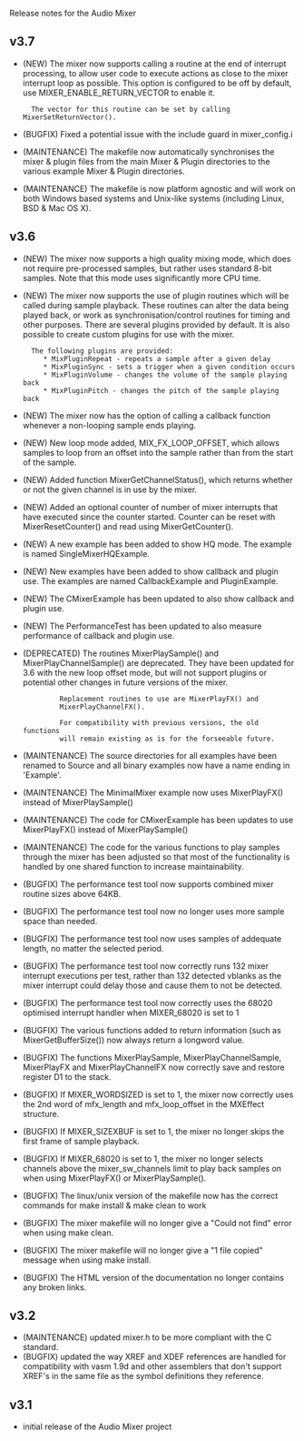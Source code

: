 Release notes for the Audio Mixer

v3.7
----
* (NEW) The mixer now supports calling a routine at the end of interrupt 
        processing, to allow user code to execute actions as close to the
        mixer interrupt loop as possible. This option is configured to be off
        by default, use MIXER_ENABLE_RETURN_VECTOR to enable it.
		
        The vector for this routine can be set by calling MixerSetReturnVector().
* (BUGFIX) Fixed a potential issue with the include guard in mixer_config.i
* (MAINTENANCE) The makefile now automatically synchronises the mixer & plugin
                files from the main Mixer & Plugin directories to the various
                example Mixer & Plugin directories.
* (MAINTENANCE) The makefile is now platform agnostic and will work on both
                Windows based systems and Unix-like systems (including Linux,
                BSD & Mac OS X).

v3.6
----
* (NEW) The mixer now supports a high quality mixing mode, which does not
        require pre-processed samples, but rather uses standard 8-bit samples.
        Note that this mode uses significantly more CPU time.
* (NEW) The mixer now supports the use of plugin routines which will be called
        during sample playback. These routines can alter the data being played
        back, or work as synchronisation/control routines for timing and other
        purposes. There are several plugins provided by default. It is also
        possible to create custom plugins for use with the mixer.

        The following plugins are provided:
           * MixPluginRepeat - repeats a sample after a given delay
           * MixPluginSync - sets a trigger when a given condition occurs
           * MixPluginVolume - changes the volume of the sample playing back
           * MixPluginPitch - changes the pitch of the sample playing back
* (NEW) The mixer now has the option of calling a callback function whenever a
        non-looping sample ends playing.
* (NEW) New loop mode added, MIX_FX_LOOP_OFFSET, which allows samples to loop
        from an offset into the sample rather than from the start of the 
        sample.
* (NEW) Added function MixerGetChannelStatus(), which returns whether or not
        the given channel is in use by the mixer.
* (NEW) Added an optional counter of number of mixer interrupts that have
        executed since the counter started. Counter can be reset with 
        MixerResetCounter() and read using MixerGetCounter().
* (NEW) A new example has been added to show HQ mode. The example is named
        SingleMixerHQExample.
* (NEW) New examples have been added to show callback and plugin use. The 
        examples are named CallbackExample and PluginExample.
* (NEW) The CMixerExample has been updated to also show callback and plugin
        use.
* (NEW) The PerformanceTest has been updated to also measure performance of
        callback and plugin use.
* (DEPRECATED) The routines MixerPlaySample() and MixerPlayChannelSample() are
               deprecated. They have been updated for 3.6 with the new loop 
               offset mode, but will not support plugins or potential other 
               changes in future versions of the mixer.
			   
               Replacement routines to use are MixerPlayFX() and 
               MixerPlayChannelFX().
			   
               For compatibility with previous versions, the old functions
               will remain existing as is for the forseeable future.
* (MAINTENANCE) The source directories for all examples have been renamed to
                <example>Source and all binary examples now have a name ending
                in 'Example'.
* (MAINTENANCE) The MinimalMixer example now uses MixerPlayFX() instead of 
                MixerPlaySample()
* (MAINTENANCE) The code for CMixerExample has been updates to use 
                MixerPlayFX() instead of MixerPlaySample()
* (MAINTENANCE) The code for the various functions to play samples through the
                mixer has been adjusted so that most of the functionality is 
                handled by one shared function to increase maintainability.
* (BUGFIX) The performance test tool now supports combined mixer routine sizes
           above 64KB.
* (BUGFIX) The performance test tool now no longer uses more sample space than
           needed.
* (BUGFIX) The performance test tool now uses samples of addequate length, no
           matter the selected period.
* (BUGFIX) The performance test tool now correctly runs 132 mixer interrupt
           executions per test, rather than 132 detected vblanks as the mixer
           interrupt could delay those and cause them to not be detected.
* (BUGFIX) The performance test tool now correctly uses the 68020 optimised
           interrupt handler when MIXER_68020 is set to 1
* (BUGFIX) The various functions added to return information (such as
           MixerGetBufferSize()) now always return a longword value.
* (BUGFIX) The functions MixerPlaySample, MixerPlayChannelSample, MixerPlayFX
           and MixerPlayChannelFX now correctly save and restore register D1
           to the stack.
* (BUGFIX) If MIXER_WORDSIZED is set to 1, the mixer now correctly uses the 
           2nd word of mfx_length and mfx_loop_offset in the MXEffect
           structure.
* (BUGFIX) If MIXER_SIZEXBUF is set to 1, the mixer no longer skips the first
           frame of sample playback.
* (BUGFIX) If MIXER_68020 is set to 1, the mixer no longer selects channels
           above the mixer_sw_channels limit to play back samples on when 
           using MixerPlayFX() or MixerPlaySample().
* (BUGFIX) The linux/unix version of the makefile now has the correct commands
           for make install & make clean to work
* (BUGFIX) The mixer makefile will no longer give a "Could not find" error
           when using make clean.
* (BUGFIX) The mixer makefile will no longer give a "1 file copied" message
           when using make install.
* (BUGFIX) The HTML version of the documentation no longer contains any broken
           links.

v3.2
----
* (MAINTENANCE) updated mixer.h to be more compliant with the C standard.
* (BUGFIX) updated the way XREF and XDEF references are handled for 
           compatibility with vasm 1.9d and other assemblers that don't 
           support XREF's in the same file as the symbol definitions they
           reference.

v3.1
----
* initial release of the Audio Mixer project
